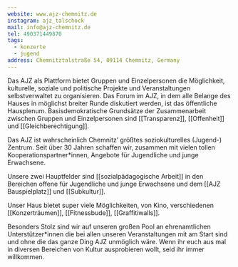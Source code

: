 ```yaml
---
website: www.ajz-chemnitz.de
instagram: ajz_talschock
mail: info@ajz-chemnitz.de
tel: 490371449870
tags:
  - konzerte
  - jugend
address: Chemnitztalstraße 54, 09114 Chemnitz, Germany
---
```

Das AJZ als Plattform bietet Gruppen und Einzelpersonen die Möglichkeit, kulturelle, soziale und politische Projekte und Veranstaltungen selbstverwaltet zu organisieren. Das Forum im AJZ, in dem alle Belange des Hauses in möglichst breiter Runde diskutiert werden, ist das öffentliche Hausplenum. Basisdemokratische Grundsätze der Zusammenarbeit zwischen Gruppen und Einzelpersonen sind [[Transparenz]], [[Offenheit]] und [[Gleichberechtigung]].

Das AJZ ist wahrscheinlich Chemnitz’ größtes soziokulturelles (Jugend-) Zentrum. Seit über 30 Jahren schaffen wir, zusammen mit vielen tollen Kooperationspartner*innen, Angebote für Jugendliche und junge Erwachsene.

Unsere zwei Hauptfelder sind [[sozialpädagogische Arbeit]] in den Bereichen offene für Jugendliche und junge Erwachsene und dem [[AJZ Bauspielplatz]] und [[Subkultur]].

Unser Haus bietet super viele Möglichkeiten, von Kino, verschiedenen [[Konzerträumen]], [[Fitnessbude]], [[Graffitiwalls]].

Besonders Stolz sind wir auf unseren großen Pool an ehrenamtlichen Unterstützer*innen die bei allen unseren Veranstaltungen mit am Start sind und ohne die das ganze Ding AJZ unmöglich wäre. Wenn ihr euch aus mal in diversen Bereichen von Kultur ausprobieren wollt, seid ihr immer willkommen.